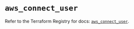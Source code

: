 # `aws_connect_user`

Refer to the Terraform Registry for docs: [`aws_connect_user`](https://registry.terraform.io/providers/hashicorp/aws/6.9.0/docs/resources/connect_user).
